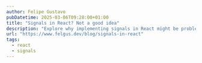 ```yaml
---
author: Felipe Gustavo
pubDatetime: 2025-03-06T09:28:00+01:00
title: "Signals in React? Not a good idea"
description: "Explore why implementing signals in React might be problematic despite their popularity in other frameworks. This article examines the practical and conceptual challenges of merging fine-grained reactivity with React's coarse-grained model, and why using frameworks like Solid.js might be better for signal-based approaches."
url: "https://www.felgus.dev/blog/signals-in-react"
tags:
  - react
  - signals
---
```

